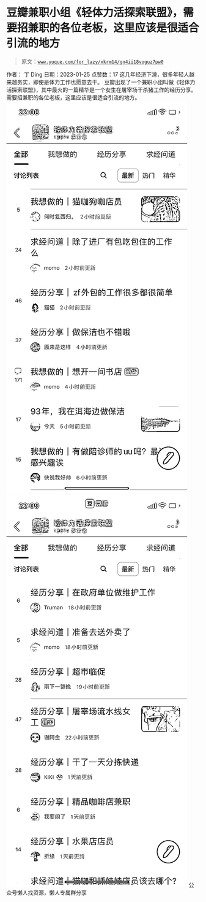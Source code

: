 # 豆瓣兼职小组《轻体力活探索联盟》，需要招兼职的各位老板，这里应该是很适合引流的地方

> 原文：[`www.yuque.com/for_lazy/xkrm14/gn4ii18voguz7pw0`](https://www.yuque.com/for_lazy/xkrm14/gn4ii18voguz7pw0)

<ne-p id="u0716ea39" data-lake-id="u0716ea39"><ne-text id="ue6033b86">作者： 丁 Ding</ne-text></ne-p> <ne-p id="ue7b030c9" data-lake-id="ue7b030c9"><ne-text id="uf0a7e30e">日期：2023-01-25</ne-text></ne-p> <ne-p id="u4893679e" data-lake-id="u4893679e"><ne-text id="uffdba1ee">点赞数：</ne-text><ne-text id="ub3b23b58" ne-bold="true">17</ne-text></ne-p> <ne-hole id="u2978f6b2" data-lake-id="u2978f6b2"><ne-card data-card-name="hr" data-card-type="block" id="p6eKz" data-event-boundary="card"><ne-p id="u0047dc94" data-lake-id="u0047dc94"><ne-text id="uc3645cee">这几年经济下滑，很多年轻人越来越务实，即使是体力工作也愿意去干。</ne-text> <ne-text id="u011466db">豆瓣出现了一个兼职小组叫做《轻体力活探索联盟》，其中最火的一篇精华是一个女生在屠宰场干杀猪工作的经历分享。</ne-text> <ne-text id="u5b932ad6">需要招兼职的各位老板，这里应该是很适合引流的地方。</ne-text></ne-p> <ne-p id="u5ff44d74" data-lake-id="u5ff44d74"><ne-card data-card-name="image" data-card-type="inline" id="sZG55" data-event-boundary="card">![](img/f6d115c194f83cafde66ab45e254d398.png)</ne-card></ne-p> <ne-p id="u5fe8c4d6" data-lake-id="u5fe8c4d6"><ne-card data-card-name="image" data-card-type="inline" id="Ulebn" data-event-boundary="card">![](img/6f52132022f9e48afcd51e589ab97133.png)</ne-card></ne-p> <ne-hole id="u2a176c54" data-lake-id="u2a176c54"><ne-card data-card-name="hr" data-card-type="block" id="QzV1v" data-event-boundary="card"><ne-p id="uabec9a68" data-lake-id="uabec9a68"><ne-text id="uc8f520ea">公众号懒人找资源，懒人专属群分享</ne-text></ne-p></ne-card></ne-hole></ne-card></ne-hole>